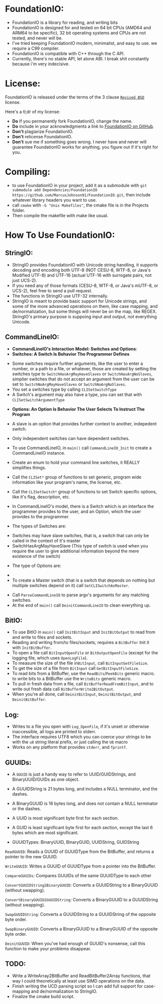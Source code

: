 
**FoundationIO:**
========
* FoundationIO is a library for reading, and writing bits
* FoundationIO is designed for and tested on 64 bit CPUs (AMD64 and ARM64 to be specific), 32 bit operating systems and CPUs are not tested, and never will be.
* I've tried keeping FoundationIO modern, minimalist, and easy to use. we require a C99 compiler.
* FoundationIO is compatible with C++ through the C API.
* Currently, there's no stable API, let alone ABI. I break shit constantly because i'm very indecisive.

License:
=======
FoundationIO is released under the terms of the 3 clause [`Revised BSD`](https://tldrlegal.com/license/bsd-3-clause-license-%28revised%29) license.

Here's a tl;dr of my license:

* **Do** If you permanently fork FoundationIO, change the name.
* **Do** include in your acknowledgments a link to [FoundationIO on GitHub](https://www.github.com/MarcusJohnson91/FoundationIO).
* **Don't** plagiarize FoundationIO.
* **Don't** relicense FoundationIO.
* **Don't** sue me if something goes wrong. I never have and never will guarantee FoundationIO works for anything, you figure out if it's right for you.

Compiling:
=========
* to use FoundationIO in your project, add it as a submodule with `git submodule add Dependencies/FoundationIO https://github.com/MarcusJohnson91/FoundationIO.git`, then include whatever library headers you want to use.
* call `cmake` with `-G "Unix Makefiles"`, the cmake file is in the Projects folder.
* Then compile the makefile with make like usual.

How To Use FoundationIO:
===================

StringIO:
----------
* StringIO provides FoundationIO with Unicode string handling, it supports decoding and encoding both UTF-8 (NOT CESU-8, WTF-8, or Java's Modified UTF-8) and UTF-16 (actual UTF-16 with surrogate pairs, not just UCS-2).
* If you need any of those formats (CESU-8, WTF-8, or Java's mUTF-8, or UCS-2), feel free to send a pull request.
* The functions in StringIO use UTF-32 internally.
* StringIO is meant to provide basic support for Unicode strings, and some of the more advanced operations on them, like case mapping, and de/normalization, but some things will never be on the map, like REGEX. StringIO's primary purpose is suppoing input and output, not everything Unicode.

CommandLineIO:
-------------
* **CommandLineIO's Interaction Model: Switches and Options**:
* **Switches: A Switch Is Behavior The Programmer Defines**
- Some switches require further arguments, like the user to enter a number, or a path to a file, or whatever, those are created by setting the switches type to `SwitchHasArgMayHaveSlaves` or `SwitchHasArgNoSlaves`, simplier switches that do not accept an argument from the user can be set to `SwitchNoArgMayHaveSlaves` or `SwitchNoArgNoSlaves`.
- You set a switches type by calling `CLISetSwitchType`
- A Switch's argument may also have a type, you can set that with `CLISetSwitchArgumentType`

* **Options: An Option Is Behavior The User Selects To Instruct The Program**

* A slave is an option that provides further context to another, indepedent switch.
* Only independent switches can have dependent switches.

* To use CommandLineIO, in `main()` call `CommandLineIO_Init` to create a CommandLineIO instance.
* Create an enum to hold your command line switches, it REALLY simplifies things.
* Call the `CLISet*` group of functions to set generic, program wide information like your program's name, the license, etc.
* Call the `CLISetSwitch*` group of functions to set Switch specific options, like it's flag, description, etc.
* In CommandLineIO's model, there is a Switch which is an interface the programmer provides to the user, and an Option, which the user provides to the programmer.

* The types of Switches are:
- Switches may have slave switches, that is, a switch that can only be called in the context of it's master
- SwitchHasArgMayHaveSlave (This type of switch is used when you require the user to give additional information beyond the mere existence of the switch)
* The type of Options are:
-
- To create a Master switch (that is a switch that depends on nothing but multiple switches depend on it) call `SetCLISwitchAsMaster`.
* Call `ParseCommandLineIO` to parse argv's arguments for any matching switches.
* At the end of `main()` call `DeinitCommandLineIO` to clean everything up.

BitIO:
-----
* To use BitIO in `main()` call `InitBitInput` and `InitBitOutput` to read from and write to files and sockets.
* Reading and writing from/to files/sockets, requires a `BitBuffer` Init it with `InitBitBuffer`.
* To open a file call `BitInputOpenFile` or `BitOutputOpenFile` (except for the logging file, which uses `OpenLogFile`).
* To measure the size of the file in`BitInput`, call `BitInputGetFileSize`.
* To get the size of a file from `BitInput` call `GetBitInputFileSize`.
* To read bits from a BitBuffer, use the `ReadBits`/`PeekBits` generic macro. to write bits to a BitBuffer use the `WriteBits` generic macro.
* To pull in fresh data from a file, call `BitBufferReadFromBitInput`, and to write out fresh data call `BitBufferWrite2BitOutput`.
* When you're all done, call `DeinitBitInput`, `DeinitBitOutput`, and `DeinitBitBuffer`.

Log:
-------
* Writes to a file you open with `Log_OpenFile`, if it's unset or otherwise inaccessible, all logs are printed to stderr.
* The interface requires UTF8 which you can coerce your strings to be with the `u8` string literal prefix, or just calling the `U8` macro
* Works on any platform that provides `stderr`, and `fprintf`.

GUUIDs:
----------
* A `GUUID` is just a handy way to refer to UUID/GUIDStrings, and BinaryUUID/GUIDs as one object.
* A GUUIDString is 21 bytes long, and includes a NULL terminator,  and the dashes.
* A BinaryGUUID is 16 bytes long, and does not contain a NULL terminator or the dashes.
* A UUID is most significant byte first for each section.
* A GUID is least significant byte first for each section, except the last 6 bytes which are most significant.

* GUUIDTypes: BinaryUUID, BinaryGUID, UUIDString, GUIDString

`ReadGUUID`:  Reads a GUUID of GUUIDType from the BitBuffer, and returns a pointer to the new GUUID.

`WriteGUUID`: Writes a GUUID of GUUIDType from a pointer into the BitBuffer.

`CompareGUUIDs`: Compares GUUIDs of the same GUUIDType to each other

`ConvertGUUIDString2BinaryGUUID`: Converts a GUUIDString to a BinaryGUUID (without swapping).

`ConvertBinaryGUUID2GUUIDString`: Converts a BinaryGUUID to a GUUIDString (without swapping).

`SwapGUUIDString`: Converts a GUUIDString to a GUUIDString of the opposite byte order.

`SwapBinaryGUUID`: Converts a BinaryGUUID to a BinaryGUUID of the opposite byte order.

`DeinitGUUID`: When you've had enough of GUUID's nonsense, call this function to make your problems disappear.

TODO:
-----
* Write a WriteArray2BitBuffer and ReadBitBuffer2Array functions, that way I could theoretically at least use SIMD operations on the data.
* Finish writing the UCD parsing script so I can add full support for case-mapping and de/normalization to StringIO.
* Finalize the cmake build script.

